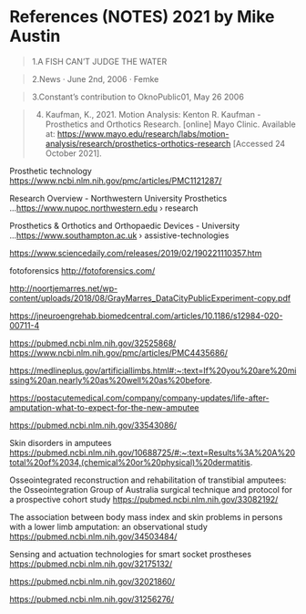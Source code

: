 # References (NOTES) 2021 by Mike Austin



>  1.A FISH CAN’T JUDGE THE WATER

>  2.News · June 2nd, 2006 · Femke

>  3.Constant’s contribution to OknoPublic01, May 26 2006

 > 4. Kaufman, K., 2021. Motion Analysis: Kenton R. Kaufman - Prosthetics and Orthotics Research. [online] Mayo Clinic. Available at:          <https://www.mayo.edu/research/labs/motion-analysis/research/prosthetics-orthotics-research> [Accessed 24 October 2021].

Prosthetic technology
https://www.ncbi.nlm.nih.gov/pmc/articles/PMC1121287/

Research Overview - Northwestern University Prosthetics ...https://www.nupoc.northwestern.edu › research

Prosthetics & Orthotics and Orthopaedic Devices - University ...https://www.southampton.ac.uk › assistive-technologies

https://www.sciencedaily.com/releases/2019/02/190221110357.htm

fotoforensics
http://fotoforensics.com/

http://noortjemarres.net/wp-content/uploads/2018/08/GrayMarres_DataCityPublicExperiment-copy.pdf

https://jneuroengrehab.biomedcentral.com/articles/10.1186/s12984-020-00711-4

https://pubmed.ncbi.nlm.nih.gov/32525868/
https://www.ncbi.nlm.nih.gov/pmc/articles/PMC4435686/

https://medlineplus.gov/artificiallimbs.html#:~:text=If%20you%20are%20missing%20an,nearly%20as%20well%20as%20before.

https://postacutemedical.com/company/company-updates/life-after-amputation-what-to-expect-for-the-new-amputee

https://pubmed.ncbi.nlm.nih.gov/33543086/

Skin disorders in amputees
https://pubmed.ncbi.nlm.nih.gov/10688725/#:~:text=Results%3A%20A%20total%20of%2034,(chemical%20or%20physical)%20dermatitis.



Osseointegrated reconstruction and rehabilitation of transtibial amputees: the Osseointegration Group of Australia surgical technique and protocol for a prospective cohort study 
https://pubmed.ncbi.nlm.nih.gov/33082192/

The association between body mass index and skin problems in persons with a lower limb amputation: an observational study
https://pubmed.ncbi.nlm.nih.gov/34503484/

Sensing and actuation technologies for smart socket prostheses
https://pubmed.ncbi.nlm.nih.gov/32175132/

https://pubmed.ncbi.nlm.nih.gov/32021860/

https://pubmed.ncbi.nlm.nih.gov/31256276/
